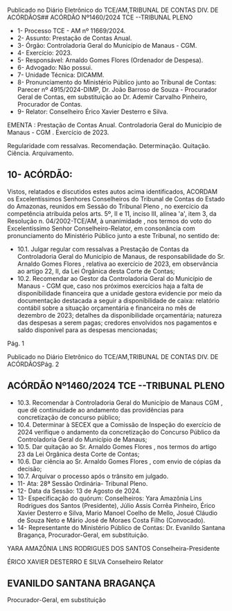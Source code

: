 Publicado  no  Diário  Eletrônico do TCE/AM,TRIBUNAL DE CONTAS DIV. DE ACÓRDÃOS## ACÓRDÃO Nº1460/2024  TCE --TRIBUNAL PLENO

- 1- Processo TCE - AM nº 11669/2024.
- 2- Assunto: Prestação de Contas Anual.
- 3- Órgão: Controladoria Geral do Município de Manaus - CGM.
- 4- Exercício: 2023.
- 5- Responsável: Arnaldo Gomes Flores (Ordenador de Despesa).
- 6- Advogado: Não possui.
- 7- Unidade Técnica: DICAMM.
- 8- Pronunciamento  do  Ministério  Público  junto  ao  Tribunal  de  Contas: Parecer  nº 4915/2024-DIMP,  Dr.  João  Barroso  de  Souza  -  Procurador  Geral  de  Contas,  em substituição ao Dr. Ademir Carvalho Pinheiro, Procurador de Contas.
- 9- Relator: Conselheiro Érico Xavier Desterro e Silva.

EMENTA : Prestação de Contas Anual. Controladoria Geral do Município de Manaus - CGM . Exercício de 2023.

Regularidade com ressalvas. Recomendação. Determinação. Quitação. Ciência. Arquivamento.

## 10-  ACÓRDÃO:

Vistos, relatados e discutidos estes autos acima identificados, ACORDAM os Excelentíssimos Senhores Conselheiros do Tribunal de Contas do Estado do Amazonas, reunidos em Sessão do Tribunal Pleno , no exercício da competência atribuída pelos arts. 5º, II e 11, inciso III, alínea 'a', item 3, da Resolução n. 04/2002-TCE/AM, à unanimidade , nos termos do voto do Excelentíssimo Senhor Conselheiro-Relator, em consonância com pronunciamento do Ministério Público junto a este Tribunal, no sentido de:

- 10.1. Julgar regular com ressalvas a Prestação de Contas da Controladoria Geral  do  Município  de  Manaus,  de  responsabilidade  do Sr.  Arnaldo Gomes Flores , relativa ao exercício de 2023, em observância ao artigo 22, II, da Lei Orgânica desta Corte de Contas;
- 10.2. Recomendar ao  Gestor  da Controladoria  Geral  do  Município  de Manaus  -  CGM que, caso  nos  próximos  exercícios  haja  a  falta  de disponibilidade financeira que a unidade gestora evidencie por meio da documentação destacada a seguir a disponibilidade de caixa: relatório contábil sobre a situação orçamentária e financeira no mês  de dezembro de 2023; detalhes da disponibilidade orçamentária; natureza das despesas a serem pagas; credores envolvidos nos pagamentos e saldo disponível para as despesas mencionadas;

Pág. 1

Publicado  no  Diário  Eletrônico do TCE/AM,TRIBUNAL DE CONTAS DIV. DE ACÓRDÃOSPág. 2

## ACÓRDÃO Nº1460/2024  TCE --TRIBUNAL PLENO

- 10.3. Recomendar à Controladoria  Geral  do  Município  de  Manaus  CGM , que dê continuidade ao andamento  das  providências para concretização de concurso público;
- 10.4. Determinar à  SECEX  que  a  Comissão  de  Inspeção  do  exercício  de 2024 verifique o andamento da concretização do Concurso Público da Controladoria Geral do Município de Manaus;
- 10.5. Dar quitação ao Sr. Arnaldo Gomes Flores , nos termos do artigo 23 da Lei Orgânica desta Corte de Contas;
- 10.6. Dar ciência ao Sr.  Arnaldo Gomes Flores ,  com  envio  de  cópias  da decisão;
- 10.7. Arquivar o processo após o trânsito em julgado.
- 11-  Ata: 28ª Sessão Ordinária- Tribunal Pleno.
- 12-  Data da Sessão: 13 de Agosto de 2024.
- 13-  Especificação  do  quórum: Conselheiros:  Yara  Amazônia  Lins  Rodrigues  dos Santos (Presidente), Júlio Assis Corrêa Pinheiro, Érico Xavier Desterro e Silva, Mario Manoel Coelho de Mello, Josué Cláudio de Souza Neto e Mário José de Moraes Costa Filho (Convocado).
- 14-  Representante do Ministério Público de Contas: Dr. Evanildo Santana Bragança, Procurador-Geral, em substituição.

YARA AMAZÔNIA LINS RODRIGUES DOS SANTOS Conselheira-Presidente

ÉRICO XAVIER DESTERRO E SILVA Conselheiro Relator

## EVANILDO SANTANA BRAGANÇA

Procurador-Geral, em substituição